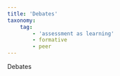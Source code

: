 ```yaml
---
title: 'Debates'
taxonomy:
    tag:
        - 'assessment as learning'
        - formative
        - peer
---
```


Debates
